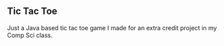 ## Tic Tac Toe
Just a Java based tic tac toe game I made for an extra credit project in my Comp Sci class.
